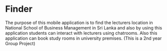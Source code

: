 # Finder
The purpose of this mobile application is to find the lecturers location in National School of Business Management in Sri Lanka and also by using this application students can interact with lecturers using chatrooms. Also this application can book study rooms in university premises. (This is a 2nd year Group Project)
